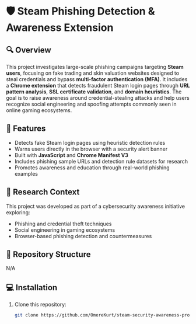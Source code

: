 # 🛡️ Steam Phishing Detection & Awareness Extension

## 🔍 Overview
This project investigates large-scale phishing campaigns targeting **Steam users**, focusing on fake trading and skin valuation websites designed to steal credentials and bypass **multi-factor authentication (MFA)**. It includes a **Chrome extension** that detects fraudulent Steam login pages through **URL pattern analysis**, **SSL certificate validation**, and **domain heuristics**. The goal is to raise awareness around credential-stealing attacks and help users recognize social engineering and spoofing attempts commonly seen in online gaming ecosystems.

## 🚀 Features
- Detects fake Steam login pages using heuristic detection rules  
- Warns users directly in the browser with a security alert banner  
- Built with **JavaScript** and **Chrome Manifest V3**  
- Includes phishing sample URLs and detection rule datasets for research  
- Promotes awareness and education through real-world phishing examples  

## 🧠 Research Context
This project was developed as part of a cybersecurity awareness initiative exploring:  
- Phishing and credential theft techniques  
- Social engineering in gaming ecosystems  
- Browser-based phishing detection and countermeasures  

## 🧩 Repository Structure

N/A

## 💻 Installation
1. Clone this repository:  
   ```bash
   git clone https://github.com/OmereKurt/steam-security-awareness-project.git
